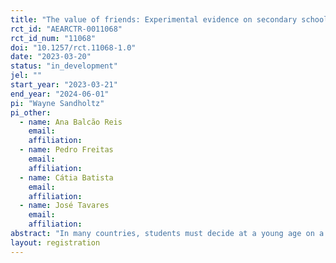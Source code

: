 ```yaml
---
title: "The value of friends: Experimental evidence on secondary schooling decisions"
rct_id: "AEARCTR-0011068"
rct_id_num: "11068"
doi: "10.1257/rct.11068-1.0"
date: "2023-03-20"
status: "in_development"
jel: ""
start_year: "2023-03-21"
end_year: "2024-06-01"
pi: "Wayne Sandholtz"
pi_other:
  - name: Ana Balcão Reis
    email: 
    affiliation: 
  - name: Pedro Freitas
    email: 
    affiliation: 
  - name: Cátia Batista
    email: 
    affiliation: 
  - name: José Tavares
    email: 
    affiliation: 
abstract: "In many countries, students must decide at a young age on a course of study which will shape not only their experience in school, but in the labor market, and beyond. How much value do these students put on sharing a course of study with their friends? We conduct a randomized experiment among 9th grade students in Portugal, who will decide within a few months which course to pursue in secondary school. We ask students who their best friend in their class is, then elicit students' preferred (and second-preferred) course, as well as their beliefs about their best friend's course. We also elicit their beliefs over the returns to these courses. We then present a series of hypothetical scenarios, in which we vary the potential returns to different courses and elicit course preferences in each scenario. We randomly vary which students see these hypothetical scenarios framed as an opportunity to be in a course with their best friend. By measuring the differences in the point at which students switch courses, we can recover a monetary value students place on being in their friend's course in secondary school."
layout: registration
---
```


